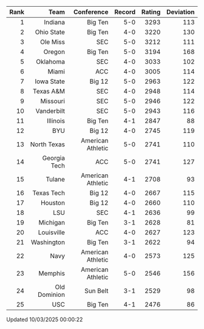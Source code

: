 | Rank  | Team                 | Conference           | Record   | Rating | Deviation |
| ---:  | ---:                 | ---:                 | ---:     | ---:   | ---:      |
| 1     | Indiana              | Big Ten              | 5-0      | 3293   | 113       |
| 2     | Ohio State           | Big Ten              | 4-0      | 3220   | 130       |
| 3     | Ole Miss             | SEC                  | 5-0      | 3212   | 111       |
| 4     | Oregon               | Big Ten              | 5-0      | 3194   | 168       |
| 5     | Oklahoma             | SEC                  | 4-0      | 3033   | 102       |
| 6     | Miami                | ACC                  | 4-0      | 3005   | 114       |
| 7     | Iowa State           | Big 12               | 5-0      | 2963   | 122       |
| 8     | Texas A&M            | SEC                  | 4-0      | 2948   | 114       |
| 9     | Missouri             | SEC                  | 5-0      | 2946   | 122       |
| 10    | Vanderbilt           | SEC                  | 5-0      | 2943   | 116       |
| 11    | Illinois             | Big Ten              | 4-1      | 2847   | 88        |
| 12    | BYU                  | Big 12               | 4-0      | 2745   | 119       |
| 13    | North Texas          | American Athletic    | 5-0      | 2741   | 110       |
| 14    | Georgia Tech         | ACC                  | 5-0      | 2741   | 127       |
| 15    | Tulane               | American Athletic    | 4-1      | 2708   | 93        |
| 16    | Texas Tech           | Big 12               | 4-0      | 2667   | 115       |
| 17    | Houston              | Big 12               | 4-0      | 2660   | 110       |
| 18    | LSU                  | SEC                  | 4-1      | 2636   | 99        |
| 19    | Michigan             | Big Ten              | 3-1      | 2628   | 81        |
| 20    | Louisville           | ACC                  | 4-0      | 2627   | 123       |
| 21    | Washington           | Big Ten              | 3-1      | 2622   | 94        |
| 22    | Navy                 | American Athletic    | 4-0      | 2573   | 125       |
| 23    | Memphis              | American Athletic    | 5-0      | 2546   | 156       |
| 24    | Old Dominion         | Sun Belt             | 3-1      | 2529   | 98        |
| 25    | USC                  | Big Ten              | 4-1      | 2476   | 86        |

Updated 10/03/2025 00:00:22
